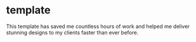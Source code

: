 # template

This template has saved me countless hours of work and helped me deliver stunning designs to my clients faster than ever before.
